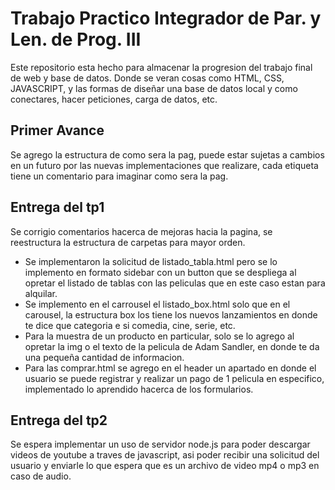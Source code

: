 # Trabajo Practico Integrador de Par. y Len. de Prog. III
Este repositorio esta hecho para almacenar la progresion del trabajo final de web y base de datos. Donde se veran cosas como HTML, CSS, JAVASCRIPT, y las formas de diseñar una base de datos local y como conectares, hacer peticiones, carga de datos, etc.

## Primer Avance
Se agrego la estructura de como sera la pag, puede estar sujetas a cambios en un futuro por las nuevas implementaciones que realizare, cada etiqueta tiene un comentario para imaginar como sera la pag. 

## Entrega del tp1
Se corrigio comentarios hacerca de mejoras hacia la pagina, se reestructura la estructura de carpetas para mayor orden. 
- Se implementaron la solicitud de listado_tabla.html pero se lo implemento en formato sidebar con un button que se despliega al opretar el listado de tablas con las peliculas que en este caso estan para alquilar.
- Se implemento en el carrousel el listado_box.html solo que en el carousel, la estructura box los tiene los nuevos lanzamientos en donde te dice que categoria e si comedia, cine, serie, etc.
- Para la muestra de un producto en particular, solo se lo agrego al opretar la img o el texto de la pelicula de Adam Sandler, en donde te da una pequeña cantidad de informacion.
- Para las comprar.html se agrego en el header un apartado en donde el usuario se puede registrar y realizar un pago de 1 pelicula en especifico, implementado lo aprendido hacerca de los formularios.

## Entrega del tp2
Se espera implementar un uso de servidor node.js para poder descargar videos de youtube a traves de javascript, asi poder recibir una solicitud del usuario y enviarle lo que espera que es un archivo de video mp4 o mp3 en caso de audio.